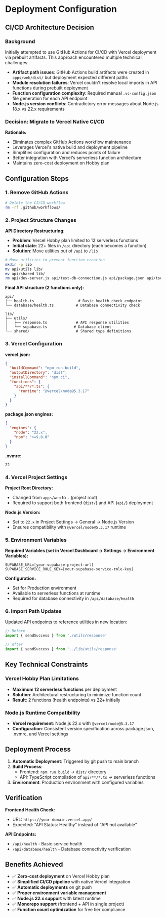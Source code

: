 # Deployment Configuration

## CI/CD Architecture Decision

### Background
Initially attempted to use GitHub Actions for CI/CD with Vercel deployment via prebuilt artifacts. This approach encountered multiple technical challenges:

- **Artifact path issues**: GitHub Actions build artifacts were created in `apps/web/dist/` but deployment expected different paths
- **Module resolution failures**: Vercel couldn't resolve local imports in API functions during prebuilt deployment  
- **Function configuration complexity**: Required manual `.vc-config.json` file generation for each API endpoint
- **Node.js version conflicts**: Contradictory error messages about Node.js 18.x vs 22.x requirements

### Decision: Migrate to Vercel Native CI/CD

**Rationale:**
- Eliminates complex GitHub Actions workflow maintenance
- Leverages Vercel's native build and deployment pipeline
- Simplifies configuration and reduces points of failure
- Better integration with Vercel's serverless function architecture
- Maintains zero-cost deployment on Hobby plan

## Configuration Steps

### 1. Remove GitHub Actions
```bash
# Delete the CI/CD workflow
rm -rf .github/workflows/
```

### 2. Project Structure Changes

**API Directory Restructuring:**
- **Problem**: Vercel Hobby plan limited to 12 serverless functions
- **Initial state**: 22+ files in `/api` directory (each becomes a function)
- **Solution**: Move utilities out of `/api` to `/lib`

```bash
# Move utilities to prevent function creation
mkdir -p lib
mv api/utils lib/
mv api/shared lib/
rm api/dev-server.js api/test-db-connection.js api/package.json api/tsconfig.json api/.eslintrc.json
```

**Final API structure (2 functions only):**
```
api/
├── health.ts                    # Basic health check endpoint
└── database/health.ts          # Database connectivity check

lib/
├── utils/
│   ├── response.ts             # API response utilities
│   └── supabase.ts            # Database client
└── shared/                     # Shared type definitions
```

### 3. Vercel Configuration

**vercel.json:**
```json
{
  "buildCommand": "npm run build",
  "outputDirectory": "dist",
  "installCommand": "npm ci",
  "functions": {
    "api/**/*.ts": {
      "runtime": "@vercel/node@5.3.17"
    }
  }
}
```

**package.json engines:**
```json
{
  "engines": {
    "node": "22.x",
    "npm": ">=9.0.0"
  }
}
```

**.nvmrc:**
```
22
```

### 4. Vercel Project Settings

**Project Root Directory:**
- Changed from `apps/web` to `.` (project root)
- Required to support both frontend (`dist/`) and API (`api/`) deployment

**Node.js Version:**
- Set to `22.x` in Project Settings → General → Node.js Version
- Ensures compatibility with `@vercel/node@5.3.17` runtime

### 5. Environment Variables

**Required Variables (set in Vercel Dashboard → Settings → Environment Variables):**
```
SUPABASE_URL=[your-supabase-project-url]
SUPABASE_SERVICE_ROLE_KEY=[your-supabase-service-role-key]
```

**Configuration:**
- Set for Production environment
- Available to serverless functions at runtime
- Required for database connectivity in `/api/database/health`

### 6. Import Path Updates

Updated API endpoints to reference utilities in new location:
```typescript
// Before
import { sendSuccess } from './utils/response'

// After  
import { sendSuccess } from '../lib/utils/response'
```

## Key Technical Constraints

### Vercel Hobby Plan Limitations
- **Maximum 12 serverless functions** per deployment
- **Solution**: Architectural restructuring to minimize function count
- **Result**: 2 functions (health endpoints) vs 22+ initially

### Node.js Runtime Compatibility
- **Vercel requirement**: Node.js 22.x with `@vercel/node@5.3.17`
- **Configuration**: Consistent version specification across package.json, .nvmrc, and Vercel settings

## Deployment Process

1. **Automatic Deployment**: Triggered by git push to main branch
2. **Build Process**: 
   - Frontend: `npm run build` → `dist/` directory
   - API: TypeScript compilation of `api/**/*.ts` → serverless functions
3. **Environment**: Production environment with configured variables

## Verification

**Frontend Health Check:**
- URL: `https://your-domain.vercel.app/`
- Expected: "API Status: Healthy" instead of "API not available"

**API Endpoints:**
- `/api/health` - Basic service health
- `/api/database/health` - Database connectivity verification

## Benefits Achieved

- ✅ **Zero-cost deployment** on Vercel Hobby plan
- ✅ **Simplified CI/CD pipeline** with native Vercel integration  
- ✅ **Automatic deployments** on git push
- ✅ **Proper environment variable management**
- ✅ **Node.js 22.x support** with latest runtime
- ✅ **Monorepo support** (frontend + API in single project)
- ✅ **Function count optimization** for free tier compliance